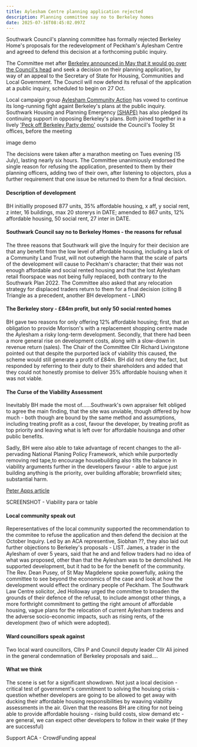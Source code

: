 ```yaml
---
title: Aylesham Centre planning application rejected
description: Planning committee say no to Berkeley homes
date: 2025-07-16T08:45:02.097Z
---
```

Southwark Council's planning committee has formally rejected Berkeley Home's proposals for the redevelopment of Peckham's Aylesham Centre and agreed to defend this decision at a forthcoming public inquiry.  

The Committee met after [Berkeley announced in May that it would go over the Council's head](https://www.southwark.gov.uk/news/2025/statement-berkeley-homes-appeal-its-planning-application-aylesham-centre) and seek a decision on their planning application, by way of an appeal to the Secretary of State for Housing, Communities and Local Government.  The Council will now defend its refusal of the application at a public inquiry, scheduled to begin on 27 Oct.

Local campaign group [Aylesham Community Action](https://www.ayleshamcommunityaction.co.uk/ourcampaign) has vowed to continue its long-running fight againt Berkeley's plans at the public inquiry.  Southwark Housing and Planning Emergency [(SHAPE)](https://x.com/ShapeCoalition1) has also pledged its continuing support in opposing Berkeley's plans.  Both joined together in a lively ['Peck off Berkeley Party demo'](https://x.com/ShapeCoalition1/status/1944436788480585784) oustside the Council's Tooley St offices, before the meeting

image demo

The decisions were taken after a marathon meeting on Tues evening (15 July), lasting nearly six hours.  The Committee unanimiously endorsed the single reason for refusing the application, presented to them by their planning officers, adding two of their own, after listening to objectors, plus a further requirement that one issue be returned to them for a final decision.  

#### Description of development

BH initiallly proposed 877 units, 35% affordable housing, x aff, y social rent, z inter, 16 buildings, max 20 storerys in DATE; amended to 867 units, 12% affordable housing, 50 social rent, 27 inter in DATE.

#### Southwark Council say no to Berkeley Homes - the reasons for refusal

The three reasons that Southwark will give the Inquiry for their decision are that any benefit from the low level of affordable housing, including a lack of a Community Land Trust, will not outweigh the harm that the scale of parts of the development will cause to Peckham's character; that their was not enough affordable and social rented housing and that the lost Aylesham retail floorspace was not being fully replaced, both contrary to the Southwark Plan 2022.  The Committee also asked that any relocation strategy for displaced traders return to them for a final decision (citing B Triangle as a precedent, another BH development - LINK)

#### The Berkeley story - £84m profit, but only 50 social rented homes 

BH gave two reasons for only offering 12% affordable housing; first, that an obligation to provide Morrison's with a replacement shopping centre made the Aylesham a risky long-term development.  Secondly, that there had been a more general rise on development costs, along with a slow-down in revenue return (sales).  The Chair of the Committee Cllr Richard Livingstone pointed out that despite the purported lack of viability this caused, the scheme would still generate a profit of £84m.  BH did not deny the fact, but responded by referring to their duty to their shareholders and added that they could not honestly promise to deliver 35% affordable houisng when it was not viable.

#### The Curse of the Viability Assessment

Inevitably BH made the most of......Southwark's own appraiser felt obliged to agree the main finding, that the site was unviable, though differed by how much - both though are bound by the same method and assumptions, including treating profit as a cost, favour the developer, by treating profit as top priority and leaving what is left over for affordable houisnga and other public benefits.

Sadly, BH were also able to take advantage of recent changes to the all-pervading National Planing Policy Framework, which while purportedly removing red tape,to encourage housebuilding also tilts the balance in viability arguments further in the developers favour - able to argue just building anything is the priority, over building afforable; brownfield sites; substantial harm.   

[Peter Apps article](https://thedeveloper.live/opinion/opinion/a-broken-model-the-viability-loophole-and-its-impact-on-affordable-housing)

SCREENSHOT - Viability para or table  

#### Local community speak out

Reperesentatives of the local community supported the recommendation to the commitee to refuse the application and then defend the decision at the October Inquiry.  Led by an ACA representive, Siobhan ??,  they also laid out further objections to Berkeley's proposals - LIST.  James, a trader in the Aylesham of over 5 years, said that he and and fellow traders had no idea of what was proposed, other than that the Aylesham was to be demolished.  He supported development, but it had to be for the benefit of the community.  The Rev. Dean Pusey, of St May Magdelene spoke powerfully, asking the committee to see beyond the economics of the case and look at how the development would effect the ordinary people of Peckham. The Southwark Law Centre solicitor, Jed Holloway urged the committee to broaden the grounds of their defence of the refusal, to include amongst other things, a more forthright commitment to getting the right amount of affordable housing, vague plans for the relocation of current Aylesham traderes and the adverse socio-economic impacts, such as rising rents, of the development (two of which were adopted).

#### Ward councillors speak against

Two local ward councillors, Cllrs P and Council deputy leader Cllr Ali joined in the general condemnation of Berkeley proposals and said....

#### What we think

The scene is set for a significant showdown.  Not just a local decision - critical test of government's commitment to solving the houisng crisis - question whether developers are going to be allowed to get away with ducking their affordable housing responsibilities by waaving viability assessments in the air.  Given that the reasons BH are citing for not being able to provide affordable houisng - rising build costs, slow demand etc - are general, we can expect other developers to follow in their wake (if they are successful)

Support ACA - CrowdFunding appeal